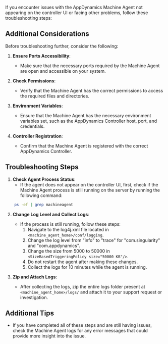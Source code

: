 
If you encounter issues with the AppDynamics Machine Agent not appearing on the controller UI or facing other problems, follow these troubleshooting steps:

## Additional Considerations

Before troubleshooting further, consider the following:

1. **Ensure Ports Accessibility**: 
   - Make sure that the necessary ports required by the Machine Agent are open and accessible on your system.

2. **Check Permissions**:
   - Verify that the Machine Agent has the correct permissions to access the required files and directories.

3. **Environment Variables**:
   - Ensure that the Machine Agent has the necessary environment variables set, such as the AppDynamics Controller host, port, and credentials.

4. **Controller Registration**:
   - Confirm that the Machine Agent is registered with the correct AppDynamics Controller.

## Troubleshooting Steps

1. **Check Agent Process Status**:
   - If the agent does not appear on the controller UI, first, check if the Machine Agent process is still running on the server by running the following command:
```bash
	ps -ef | grep machineagent
 ```

2. **Change Log Level and Collect Logs**:
   - If the process is still running, follow these steps:
     1. Navigate to the log4j.xml file located in `<machine_agent_home>/conf/logging`.
     2. Change the log level from "info" to "trace" for "com.singularity" and "com.appdynamics".
     3. Change the size from 5000 to 50000 in `<SizeBasedTriggeringPolicy size="50000 KB"/>`.
     4. Do not restart the agent after making these changes.
     5. Collect the logs for 10 minutes while the agent is running.

3. **Zip and Attach Logs**:
   - After collecting the logs, zip the entire logs folder present at `<machine_agent_home>/logs/` and attach it to your support request or investigation.

## Additional Tips

- If you have completed all of these steps and are still having issues, check the Machine Agent logs for any error messages that could provide more insight into the issue.
